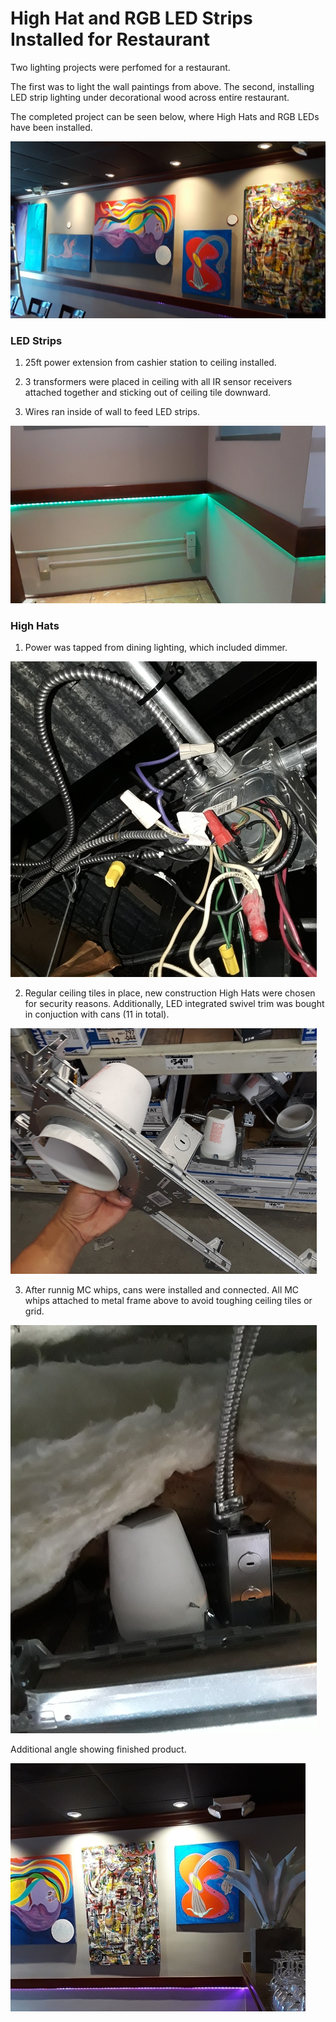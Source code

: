 # High Hat and RGB LED Strips Installed for Restaurant

Two lighting projects were perfomed for a restaurant.

The first was to light the wall paintings from above.
The second, installing LED strip lighting under decorational wood across entire restaurant.

The completed project can be seen below, where High Hats and RGB LEDs have been installed.

![alt text](https://github.com/Grecopintoanguita/Work-Projects/blob/master/images/LightingFinal.jpg "Final Product")

### LED Strips 
1. 25ft power extension from cashier station to ceiling installed.

2. 3 transformers were placed in ceiling with all IR sensor receivers attached together and sticking out of ceiling tile downward.

3. Wires ran inside of wall to feed LED strips.

![alt text](https://github.com/Grecopintoanguita/Work-Projects/blob/master/images/LightingStrip.jpg "RGB LEDs")

### High Hats 

1. Power was tapped from dining lighting, which included dimmer. 

![alt text](https://github.com/Grecopintoanguita/Work-Projects/blob/master/images/LightingPower.jpg "Power Found")

2. Regular ceiling tiles in place, new construction High Hats were chosen for security reasons. 
Additionally, LED integrated swivel trim was bought in conjuction with cans (11 in total). 

![alt text](https://github.com/Grecopintoanguita/Work-Projects/blob/master/images/LightingHighHat.jpg "High Hats")

3. After runnig MC whips, cans were installed and connected. All MC whips attached to metal frame above to avoid toughing ceiling tiles or grid.

![alt text](https://github.com/Grecopintoanguita/Work-Projects/blob/master/images/LightingHighHatInstallation.jpg "Cans installed")

Additional angle showing finished product.

![alt text](https://github.com/Grecopintoanguita/Work-Projects/blob/master/images/Lighting.jpg "Close up of final project")
